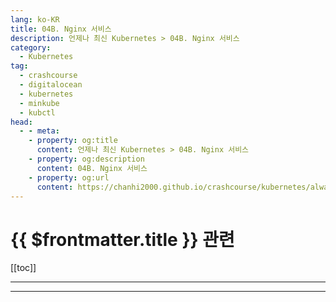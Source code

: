 ```yaml
---
lang: ko-KR
title: 04B. Nginx 서비스
description: 언제나 최신 Kubernetes > 04B. Nginx 서비스
category:
  - Kubernetes
tag:
  - crashcourse
  - digitalocean
  - kubernetes
  - minkube
  - kubctl
head:
  - - meta:
    - property: og:title
      content: 언제나 최신 Kubernetes > 04B. Nginx 서비스
    - property: og:description
      content: 04B. Nginx 서비스
    - property: og:url
      content: https://chanhi2000.github.io/crashcourse/kubernetes/always-up-to-date-kubernetes/04B.html
---
```


# {{ $frontmatter.title }} 관련

[[toc]]

---

---

<TagLinks />